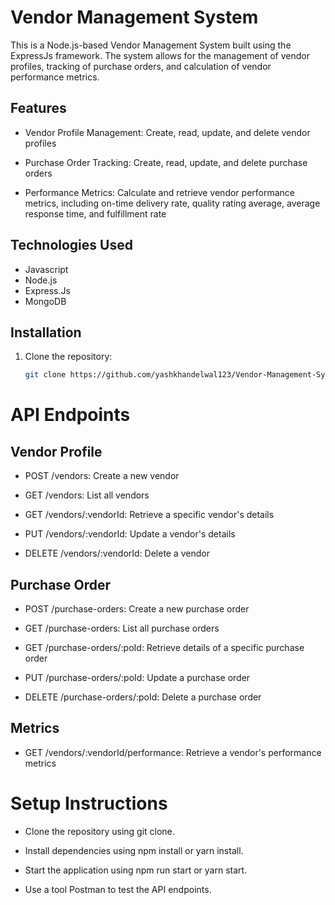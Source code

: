 # Vendor Management System

This is a Node.js-based Vendor Management System built using the ExpressJs framework. The system allows for the management of vendor profiles, tracking of purchase orders, and calculation of vendor performance metrics.


## Features

- Vendor Profile Management: Create, read, update, and delete vendor profiles

- Purchase Order Tracking: Create, read, update, and delete purchase orders

- Performance Metrics: Calculate and retrieve vendor performance metrics, including on-time delivery rate, quality rating average, average response time, and fulfillment rate


## Technologies Used

- Javascript
- Node.js
- Express.Js
- MongoDB

## Installation

1. Clone the repository:

   ```bash
   git clone https://github.com/yashkhandelwal123/Vendor-Management-System.git


# API Endpoints

## Vendor Profile

- POST /vendors: Create a new vendor
    

- GET /vendors: List all vendors


- GET /vendors/:vendorId: Retrieve a specific vendor's details


- PUT /vendors/:vendorId: Update a vendor's details


- DELETE /vendors/:vendorId: Delete a vendor


## Purchase Order


- POST /purchase-orders: Create a new purchase order



- GET /purchase-orders: List all purchase orders


- GET /purchase-orders/:poId: Retrieve details of a specific purchase order


- PUT /purchase-orders/:poId: Update a purchase order


- DELETE /purchase-orders/:poId: Delete a purchase order


## Metrics
- GET /vendors/:vendorId/performance: Retrieve a vendor's performance metrics


# Setup Instructions

- Clone the repository using git clone.

- Install dependencies using npm install or yarn install.

- Start the application using npm run start or yarn start.

- Use a tool Postman to test the API endpoints.